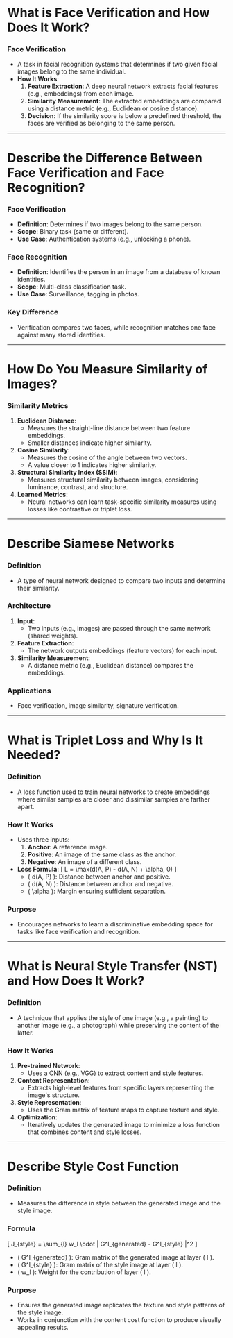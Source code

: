 # What is Face Verification and How Does It Work?

### Face Verification
- A task in facial recognition systems that determines if two given facial images belong to the same individual.
- **How It Works**:
  1. **Feature Extraction**: A deep neural network extracts facial features (e.g., embeddings) from each image.
  2. **Similarity Measurement**: The extracted embeddings are compared using a distance metric (e.g., Euclidean or cosine distance).
  3. **Decision**: If the similarity score is below a predefined threshold, the faces are verified as belonging to the same person.

---

# Describe the Difference Between Face Verification and Face Recognition?

### Face Verification
- **Definition**: Determines if two images belong to the same person.
- **Scope**: Binary task (same or different).
- **Use Case**: Authentication systems (e.g., unlocking a phone).

### Face Recognition
- **Definition**: Identifies the person in an image from a database of known identities.
- **Scope**: Multi-class classification task.
- **Use Case**: Surveillance, tagging in photos.

### Key Difference
- Verification compares two faces, while recognition matches one face against many stored identities.

---

# How Do You Measure Similarity of Images?

### Similarity Metrics
1. **Euclidean Distance**:
   - Measures the straight-line distance between two feature embeddings.
   - Smaller distances indicate higher similarity.
2. **Cosine Similarity**:
   - Measures the cosine of the angle between two vectors.
   - A value closer to 1 indicates higher similarity.
3. **Structural Similarity Index (SSIM)**:
   - Measures structural similarity between images, considering luminance, contrast, and structure.
4. **Learned Metrics**:
   - Neural networks can learn task-specific similarity measures using losses like contrastive or triplet loss.

---

# Describe Siamese Networks

### Definition
- A type of neural network designed to compare two inputs and determine their similarity.

### Architecture
1. **Input**:
   - Two inputs (e.g., images) are passed through the same network (shared weights).
2. **Feature Extraction**:
   - The network outputs embeddings (feature vectors) for each input.
3. **Similarity Measurement**:
   - A distance metric (e.g., Euclidean distance) compares the embeddings.

### Applications
- Face verification, image similarity, signature verification.

---

# What is Triplet Loss and Why Is It Needed?

### Definition
- A loss function used to train neural networks to create embeddings where similar samples are closer and dissimilar samples are farther apart.

### How It Works
- Uses three inputs:
  1. **Anchor**: A reference image.
  2. **Positive**: An image of the same class as the anchor.
  3. **Negative**: An image of a different class.
- **Loss Formula**:
  \[
  L = \max(d(A, P) - d(A, N) + \alpha, 0)
  \]
  - \( d(A, P) \): Distance between anchor and positive.
  - \( d(A, N) \): Distance between anchor and negative.
  - \( \alpha \): Margin ensuring sufficient separation.

### Purpose
- Encourages networks to learn a discriminative embedding space for tasks like face verification and recognition.

---

# What is Neural Style Transfer (NST) and How Does It Work?

### Definition
- A technique that applies the style of one image (e.g., a painting) to another image (e.g., a photograph) while preserving the content of the latter.

### How It Works
1. **Pre-trained Network**:
   - Uses a CNN (e.g., VGG) to extract content and style features.
2. **Content Representation**:
   - Extracts high-level features from specific layers representing the image's structure.
3. **Style Representation**:
   - Uses the Gram matrix of feature maps to capture texture and style.
4. **Optimization**:
   - Iteratively updates the generated image to minimize a loss function that combines content and style losses.

---

# Describe Style Cost Function

### Definition
- Measures the difference in style between the generated image and the style image.

### Formula
\[
J_{style} = \sum_{l} w_l \cdot \| G^l_{generated} - G^l_{style} \|^2
\]
- \( G^l_{generated} \): Gram matrix of the generated image at layer \( l \).
- \( G^l_{style} \): Gram matrix of the style image at layer \( l \).
- \( w_l \): Weight for the contribution of layer \( l \).

### Purpose
- Ensures the generated image replicates the texture and style patterns of the style image.
- Works in conjunction with the content cost function to produce visually appealing results.